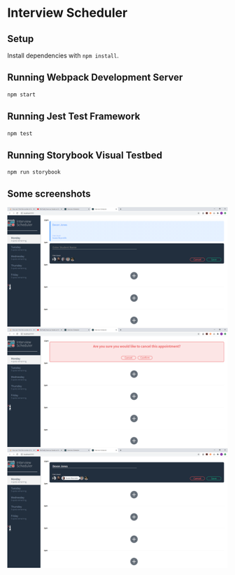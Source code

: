 # Interview Scheduler

## Setup

Install dependencies with `npm install`.

## Running Webpack Development Server

```sh
npm start
```

## Running Jest Test Framework

```sh
npm test
```

## Running Storybook Visual Testbed

```sh
npm run storybook
```
## Some screenshots
!["Adding appointment"](https://github.com/pmitchener/scheduler/blob/master/docs/addingAppointment.png)
!["Delete appointment"](https://github.com/pmitchener/scheduler/blob/master/docs/deleteAppointment.png)
!["Edit appointment"](https://github.com/pmitchener/scheduler/blob/master/docs/editAppointment.png)